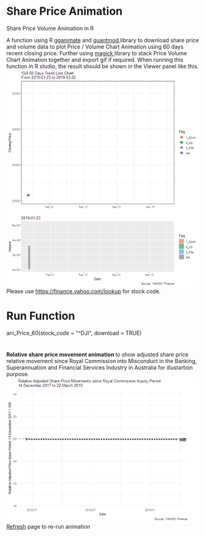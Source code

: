 # Share Price Animation
Share Price Volume Animation in R

A function using R  <a href="https://cran.r-project.org/web/packages/gganimate/index.html">gganimate</a> and <a href="https://cran.r-project.org/web/packages/quantmod/index.html"> quantmod </a> library to download share price and volume data to plot Price / Volume Chart Animation using 60 days recent closing price. Further using <a href="https://cran.r-project.org/web/packages/magick/index.html"> magick </a> library to stack Price Volume Chart Animation together and export gif if required. When running this function in R studio, the result should be shown in the Viewer panel like this. <br>
 ![](price_vol_60.gif)
 <br>
Please use https://finance.yahoo.com/lookup for stock code.

# Run Function
ani_Price_60(stock_code = "^DJI", download = TRUE)

# 
 <b> Relative share price movement animation </b> to show adjusted share price relative movement since Royal Commission into Misconduct in the Banking, Superannuation and Financial Services Industry in Australia for illustartion purpose.<br>
 ![](Relative_shares.gif) <br>
 <a href=".">Refresh</a> page to re-run animation
 
 

